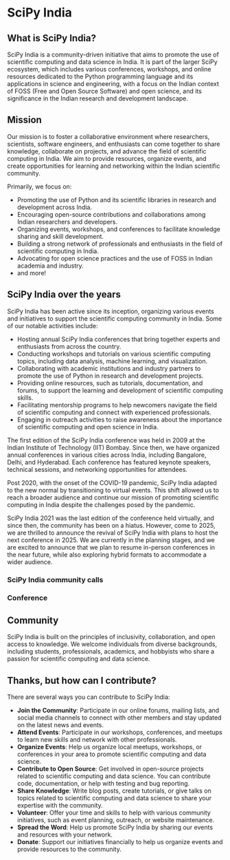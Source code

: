 # SciPy India

## What is SciPy India?

SciPy India is a community-driven initiative that aims to promote the use of scientific computing and data science in India. It is part of the larger SciPy ecosystem, which includes various conferences, workshops, and online resources dedicated to the Python programming language and its applications in science and engineering, with a focus on the Indian context of FOSS (Free and Open Source Software) and open science, and its significance in the Indian research and development landscape.

## Mission

Our mission is to foster a collaborative environment where researchers, scientists, software engineers, and enthusiasts can come together to share knowledge, collaborate on projects, and advance the field of scientific computing in India. We aim to provide resources, organize events, and create opportunities for learning and networking within the Indian scientific community.

Primarily, we focus on:
- Promoting the use of Python and its scientific libraries in research and development across India.
- Encouraging open-source contributions and collaborations among Indian researchers and developers.
- Organizing events, workshops, and conferences to facilitate knowledge sharing and skill development.
- Building a strong network of professionals and enthusiasts in the field of scientific computing in India.
- Advocating for open science practices and the use of FOSS in Indian academia and industry.
- and more!

## SciPy India over the years

SciPy India has been active since its inception, organizing various events and initiatives to support the scientific computing community in India. Some of our notable activities include:
- Hosting annual SciPy India conferences that bring together experts and enthusiasts from across the country.
- Conducting workshops and tutorials on various scientific computing topics, including data analysis, machine learning,
    and visualization.
- Collaborating with academic institutions and industry partners to promote the use of Python in research and development projects.
- Providing online resources, such as tutorials, documentation, and forums, to support the learning and development of scientific computing skills.
- Facilitating mentorship programs to help newcomers navigate the field of scientific computing and connect with experienced professionals.
- Engaging in outreach activities to raise awareness about the importance of scientific computing and open science in India.

The first edition of the SciPy India conference was held in 2009 at the Indian Institute of Technology (IIT) Bombay. Since then, we have organized annual conferences in various cities across India, including Bangalore, Delhi, and Hyderabad. Each conference has featured keynote speakers, technical sessions, and networking opportunities for attendees.

Post 2020, with the onset of the COVID-19 pandemic, SciPy India adapted to the new normal by transitioning to virtual events. This shift allowed us to reach a broader audience and continue our mission of promoting scientific computing in India despite the challenges posed by the pandemic.

SciPy India 2021 was the last edition of the conference held virtually, and since then, the community has been on a hiatus. However, come to 2025, we are thrilled to announce the revival of SciPy India with plans to host the next conference in 2025. We are currently in the planning stages, and we are excited to announce that we plan to resume in-person conferences in the near future, while also exploring hybrid formats to accommodate a wider audience.

### SciPy India community calls

<!-- One sentence here (then link to other blog post with more details) -->

### Conference



## Community

SciPy India is built on the principles of inclusivity, collaboration, and open access to knowledge. We welcome individuals from diverse backgrounds, including students, professionals, academics, and hobbyists who share a passion for scientific computing and data science.

## Thanks, but how can I contribute?

There are several ways you can contribute to SciPy India:
- **Join the Community**: Participate in our online forums, mailing lists, and social media
    channels to connect with other members and stay updated on the latest news and events.
- **Attend Events**: Participate in our workshops, conferences, and meetups to learn new skills and network with other professionals.
- **Organize Events**: Help us organize local meetups, workshops, or conferences in
    your area to promote scientific computing and data science.
- **Contribute to Open Source**: Get involved in open-source projects related to scientific computing and data science. You can contribute code, documentation, or help with testing and bug reporting.
- **Share Knowledge**: Write blog posts, create tutorials, or give talks on topics related to scientific
    computing and data science to share your expertise with the community.
- **Volunteer**: Offer your time and skills to help with various community initiatives, such as event planning, outreach, or website maintenance.
- **Spread the Word**: Help us promote SciPy India by sharing our events and resources with your network.
- **Donate**: Support our initiatives financially to help us organize events and provide resources to the community.